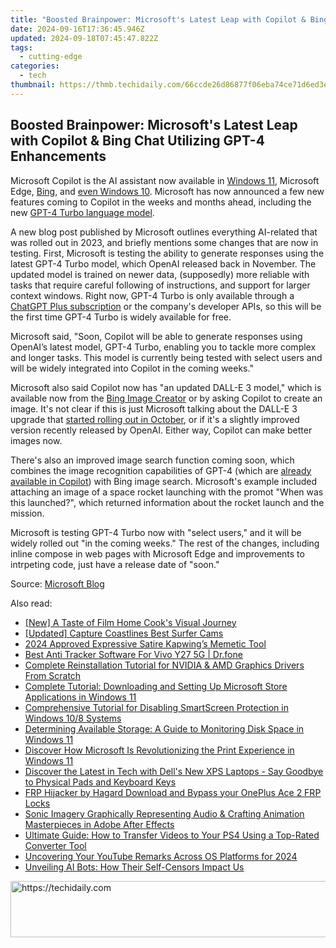 ```yaml
---
title: "Boosted Brainpower: Microsoft's Latest Leap with Copilot & Bing Chat Utilizing GPT-4 Enhancements"
date: 2024-09-16T17:36:45.946Z
updated: 2024-09-18T07:45:47.822Z
tags:
  - cutting-edge
categories:
  - tech
thumbnail: https://thmb.techidaily.com/66ccde26d86877f06eba74ce71d6ed3e3e1b37f9fff9b02e8a19618a5ac1ec1e.jpg
---
```


## Boosted Brainpower: Microsoft's Latest Leap with Copilot & Bing Chat Utilizing GPT-4 Enhancements

Microsoft Copilot is the AI assistant now available in [Windows 11](https://twitter-videos.techidaily.com/mastering-aspect-ratio-rules-for-twitter-content/), Microsoft Edge, [Bing](https://some-guidance.techidaily.com/streamlining-your-video-production-with-kinemaster-and-leading-alternatives-for-2024/), and [even Windows 10](https://fox-friendly.techidaily.com/updated-2024-approved-the-definitive-guide-to-captivating-podcast-covers/). Microsoft has now announced a few new features coming to Copilot in the weeks and months ahead, including the new [GPT-4 Turbo language model](https://facebook-record-videos.techidaily.com/updated-going-against-the-tide-of-tradition-innovative-techniques-for-yt-rewinds/).

 A new blog post published by Microsoft outlines everything AI-related that was rolled out in 2023, and briefly mentions some changes that are now in testing. First, Microsoft is testing the ability to generate responses using the latest GPT-4 Turbo model, which OpenAI released back in November. The updated model is trained on newer data, (supposedly) more reliable with tasks that require careful following of instructions, and support for larger context windows. Right now, GPT-4 Turbo is only available through a [ChatGPT Plus subscription](https://android-location.techidaily.com/in-2024-3-effective-methods-to-fake-gps-location-on-android-for-your-vivo-y78t-drfone-by-drfone-virtual/) or the company's developer APIs, so this will be the first time GPT-4 Turbo is widely available for free.

 Microsoft said, "Soon, Copilot will be able to generate responses using OpenAI’s latest model, GPT-4 Turbo, enabling you to tackle more complex and longer tasks. This model is currently being tested with select users and will be widely integrated into Copilot in the coming weeks."

 Microsoft also said Copilot now has "an updated DALL-E 3 model," which is available now from the [Bing Image Creator](https://www.bing.com/images/create) or by asking Copilot to create an image. It's not clear if this is just Microsoft talking about the DALL-E 3 upgrade that [started rolling out in October](https://fox-direct.techidaily.com/advanced-speed-adjustment-techniques-in-media-editing-for-2024/), or if it's a slightly improved version recently released by OpenAI. Either way, Copilot can make better images now.

 There's also an improved image search function coming soon, which combines the image recognition capabilities of GPT-4 (which are [already available in Copilot](https://digital-screen-recording.techidaily.com/updated-learn-to-screen-capture-flawlessly-on-mac-using-just-keys/)) with Bing image search. Microsoft's example included attaching an image of a space rocket launching with the promot "When was this launched?", which returned information about the rocket launch and the mission.

 Microsoft is testing GPT-4 Turbo now with "select users," and it will be widely rolled out "in the coming weeks." The rest of the changes, including inline compose in web pages with Microsoft Edge and improvements to intrpeting code, just have a release date of "soon."

 Source: [Microsoft Blog](https://blogs.microsoft.com/blog/2023/12/05/celebrating-the-first-year-of-copilot-with-significant-new-innovations/)

<ins class="adsbygoogle"
     style="display:block"
     data-ad-format="autorelaxed"
     data-ad-client="ca-pub-7571918770474297"
     data-ad-slot="1223367746"></ins>

<ins class="adsbygoogle"
     style="display:block"
     data-ad-client="ca-pub-7571918770474297"
     data-ad-slot="8358498916"
     data-ad-format="auto"
     data-full-width-responsive="true"></ins>

<span class="atpl-alsoreadstyle">Also read:</span>
<div><ul>
<li><a href="https://youtube-data.techidaily.com/-taste-of-film-home-cooks-visual-journey/"><u>[New] A Taste of Film Home Cook's Visual Journey</u></a></li>
<li><a href="https://extra-hints.techidaily.com/updated-capture-coastlines-best-surfer-cams/"><u>[Updated] Capture Coastlines Best Surfer Cams</u></a></li>
<li><a href="https://fox-cloud.techidaily.com/2024-approved-expressive-satire-kapwings-memetic-tool/"><u>2024 Approved Expressive Satire Kapwing’s Memetic Tool</u></a></li>
<li><a href="https://android-location-track.techidaily.com/best-anti-tracker-software-for-vivo-y27-5g-drfone-by-drfone-virtual-android/"><u>Best Anti Tracker Software For Vivo Y27 5G | Dr.fone</u></a></li>
<li><a href="https://some-skills.techidaily.com/complete-reinstallation-tutorial-for-nvidia-and-amd-graphics-drivers-from-scratch/"><u>Complete Reinstallation Tutorial for NVIDIA & AMD Graphics Drivers From Scratch</u></a></li>
<li><a href="https://some-skills.techidaily.com/complete-tutorial-downloading-and-setting-up-microsoft-store-applications-in-windows-11/"><u>Complete Tutorial: Downloading and Setting Up Microsoft Store Applications in Windows 11</u></a></li>
<li><a href="https://some-skills.techidaily.com/comprehensive-tutorial-for-disabling-smartscreen-protection-in-windows-108-systems/"><u>Comprehensive Tutorial for Disabling SmartScreen Protection in Windows 10/8 Systems</u></a></li>
<li><a href="https://some-skills.techidaily.com/determining-available-storage-a-guide-to-monitoring-disk-space-in-windows-11/"><u>Determining Available Storage: A Guide to Monitoring Disk Space in Windows 11</u></a></li>
<li><a href="https://some-skills.techidaily.com/discover-how-microsoft-is-revolutionizing-the-print-experience-in-windows-11/"><u>Discover How Microsoft Is Revolutionizing the Print Experience in Windows 11</u></a></li>
<li><a href="https://some-skills.techidaily.com/discover-the-latest-in-tech-with-dells-new-xps-laptops-say-goodbye-to-physical-pads-and-keyboard-keys/"><u>Discover the Latest in Tech with Dell's New XPS Laptops - Say Goodbye to Physical Pads and Keyboard Keys</u></a></li>
<li><a href="https://android-frp.techidaily.com/frp-hijacker-by-hagard-download-and-bypass-your-oneplus-ace-2-frp-locks-by-drfone-android/"><u>FRP Hijacker by Hagard Download and Bypass your OnePlus Ace 2 FRP Locks</u></a></li>
<li><a href="https://sound-tweaking.techidaily.com/sonic-imagery-graphically-representing-audio-and-crafting-animation-masterpieces-in-adobe-after-effects/"><u>Sonic Imagery Graphically Representing Audio & Crafting Animation Masterpieces in Adobe After Effects</u></a></li>
<li><a href="https://smart-video-editing.techidaily.com/ultimate-guide-how-to-transfer-videos-to-your-ps4-using-a-top-rated-converter-tool/"><u>Ultimate Guide: How to Transfer Videos to Your PS4 Using a Top-Rated Converter Tool</u></a></li>
<li><a href="https://youtube-webster.techidaily.com/ering-your-youtube-remarks-across-os-platforms-for-2024/"><u>Uncovering Your YouTube Remarks Across OS Platforms for 2024</u></a></li>
<li><a href="https://tech-haven.techidaily.com/unveiling-ai-bots-how-their-self-censors-impact-us/"><u>Unveiling AI Bots: How Their Self-Censors Impact Us</u></a></li>
</ul></div>

<!-- affiliate ads begin -->
<a href="https://aligracehair.sjv.io/c/5597632/1880976/19272" target="_top" id="1880976">
  <img src="//a.impactradius-go.com/display-ad/19272-1880976" border="0" alt="https://techidaily.com" width="728" height="90"/>
</a>
<img height="0" width="0" src="https://aligracehair.sjv.io/i/5597632/1880976/19272" style="position:absolute;visibility:hidden;" border="0" />
<!-- affiliate ads end -->


